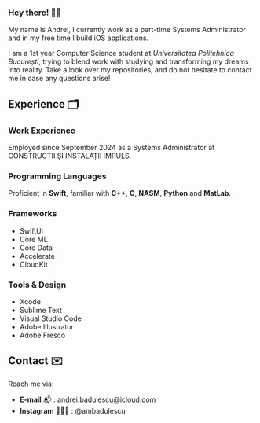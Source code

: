 ### <b> Hey there! 👋🏻 </b>

My name is Andrei, I currently work as a part-time Systems Administrator and in my free time I build iOS applications.

I am a 1st year Computer Science student at <i>Universitatea Politehnica București</i>, trying to blend work with studying and transforming my dreams into reality. Take a look over my repositories, and do not hesitate to contact me in case any questions arise!

## Experience 🗂️

### Work Experience
Employed since September 2024 as a Systems Administrator at CONSTRUCȚII ȘI INSTALAȚII IMPULS.

### Programming Languages 
Proficient in <b>Swift</b>, familiar with <b>C++</b>, <b>C</b>, <b>NASM</b>, <b>Python</b> and <b>MatLab</b>.

### Frameworks
- SwiftUI
- Core ML
- Core Data
- Accelerate
- CloudKit

### Tools & Design
- Xcode
- Sublime Text
- Visual Studio Code
- Adobe Illustrator
- Adobe Fresco

## Contact ✉️

Reach me via: 
- <b>E-mail</b> 📬 : andrei.badulescu@icloud.com
- <b>Instagram</b> 👨🏻‍💻 : @ambadulescu
